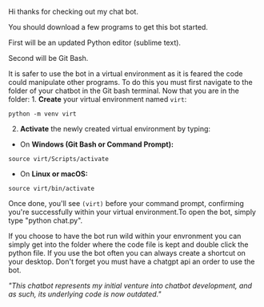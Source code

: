 Hi thanks for checking out my chat bot.

You should download a few programs to get this bot started.


First will be an updated Python editor (sublime text).

Second will be Git Bash.

It is safer to use the bot in a virtual environment as it is feared the code could manipulate other programs. To do this you must first navigate to the folder of your chatbot in the Git bash terminal.
Now that you are in the folder: 1. **Create** your virtual environment named `virt`:
```
python -m venv virt
```

2. **Activate** the newly created virtual environment by typing:
- On **Windows (Git Bash or Command Prompt):**
```
source virt/Scripts/activate
```
- On **Linux or macOS:**
```
source virt/bin/activate
```
Once done, you'll see `(virt)` before your command prompt, confirming you're successfully within your virtual environment.To open the bot, simply type "python chat.py".

If you choose to have the bot run wild within your envronment you can simply get into the folder where the code file is kept and double click the python file. If you use the bot often you can always create a shortcut
on your desktop. Don't forget you must have a chatgpt api an order to use the bot.

                     
*"This chatbot represents my initial venture into chatbot development, and as such, its underlying code is now outdated."*
